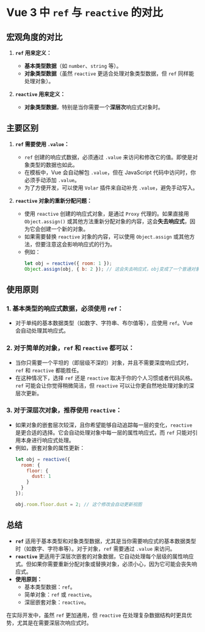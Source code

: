 # Vue 3 中 `ref` 与 `reactive` 的对比

## 宏观角度的对比

1. **`ref` 用来定义：**
    - **基本类型数据**（如 `number`、`string` 等）。
    - **对象类型数据**（虽然 `reactive` 更适合处理对象类型数据，但 `ref` 同样能处理对象）。

2. **`reactive` 用来定义：**
    - **对象类型数据**，特别是当你需要一个**深层次**响应式对象时。

## 主要区别

1. **`ref` 需要使用 `.value`：**
    - `ref` 创建的响应式数据，必须通过 `.value` 来访问和修改它的值。即使是对象类型的数据也如此。
    - 在模板中，Vue 会自动解包 `.value`，但在 JavaScript 代码中访问时，你必须手动添加 `.value`。
    - 为了方便开发，可以使用 `Volar` 插件来自动补充 `.value`，避免手动写入。

2. **`reactive` 对象的重新分配问题：**
    - 使用 `reactive` 创建的响应式对象，是通过 `Proxy` 代理的。如果直接用 `Object.assign()` 或其他方法重新分配对象的内容，这会**失去响应式**，因为它会创建一个新的对象。
    - 如果需要替换 `reactive` 对象的内容，可以使用 `Object.assign` 或其他方法，但要注意这会影响响应式的行为。
    - 例如：
      ```js
      let obj = reactive({ room: 1 });
      Object.assign(obj, { b: 2 }); // 这会失去响应式，obj变成了一个普通对象
      ```

## 使用原则

### 1. **基本类型的响应式数据，必须使用 `ref`：**
- 对于单纯的基本数据类型（如数字、字符串、布尔值等），应使用 `ref`。Vue 会自动处理其响应式。

### 2. **对于简单的对象，`ref` 和 `reactive` 都可以：**
- 当你只需要一个平坦的（即层级不深的）对象，并且不需要深度响应式时，`ref` 和 `reactive` 都能胜任。
- 在这种情况下，选择 `ref` 还是 `reactive` 取决于你的个人习惯或者代码风格。`ref` 可能会让你觉得稍微简洁，但 `reactive` 可以让你更自然地处理对象的深层次更新。

### 3. **对于深层次对象，推荐使用 `reactive`：**
- 如果对象的嵌套层次较深，且你希望能够自动追踪每一层的变化，`reactive` 是更合适的选择。它会自动处理对象中每一层的属性响应式，而 `ref` 只能对引用本身进行响应式处理。
- 例如，嵌套对象的属性更新：
  ```js
  let obj = reactive({
    room: {
      floor: {
        dust: 1
      }
    }
  });

  obj.room.floor.dust = 2; // 这个修改会自动更新视图
  ```

## 总结

- **`ref`** 适用于基本类型和对象类型数据，尤其是当你需要响应式的基本数据类型时（如数字、字符串等）。对于对象，`ref` 需要通过 `.value` 来访问。
- **`reactive`** 更适用于深层次嵌套的对象数据，它自动处理每个层级的属性响应式。但如果你需要重新分配对象或替换对象，必须小心，因为它可能会丧失响应式。
- **使用原则：**
    - 基本类型数据：`ref`。
    - 简单对象：`ref` 或 `reactive`。
    - 深层嵌套对象：`reactive`。

在实际开发中，虽然 `ref` 更加通用，但 `reactive` 在处理复杂数据结构时更具优势，尤其是在需要深层次响应式时。